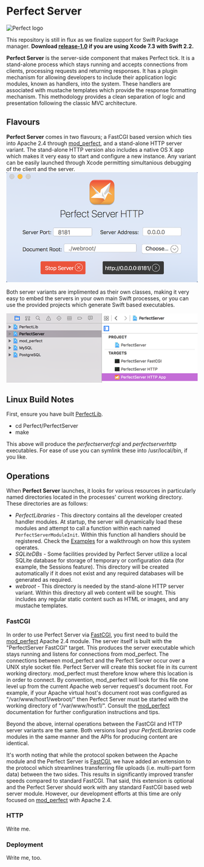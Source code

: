 # Perfect Server
![Perfect logo](https://www.perfect.org/images/icon_128x128.png)

This repository is still in flux as we finalize support for Swift Package manager.
**Download [release-1.0](https://github.com/PerfectlySoft/Perfect/releases/tag/v1.0.0) if you are using Xcode 7.3 with Swift 2.2.**

**Perfect Server** is the server-side component that makes Perfect tick. It is a stand-alone process which stays running and accepts connections from clients, processing requests and returning responses. It has a plugin mechanism for allowing developers to include their application logic modules, known as handlers, into the system. These handlers are associated with mustache templates which provide the response formatting mechanism. This methodology provides a clean separation of logic and presentation following the classic MVC architecture.

## Flavours

**Perfect Server** comes in two flavours; a FastCGI based version which ties into Apache 2.4 through [mod_perfect](../Connectors/mod_perfect/#mod_perfect), and a stand-alone HTTP server variant. The stand-alone HTTP version also includes a native OS X app which makes it very easy to start and configure a new instance. Any variant can be easily launched through Xcode permitting simultanious debugging of the client and the server.
![Dev HTTP Window](SiteAssets/perfect_dev_http_window.png)

Both server variants are implimented as their own classes, making it very easy to embed the servers in your own main Swift processes, or you can use the provided projects which generate Swift based executables.

![Perfect Server Targets](SiteAssets/perfect_server_targets.png)

## Linux Build Notes
First, ensure you have built [PerfectLib](../PerfectLib/#perfectlib).

* cd Perfect/PerfectServer
* make

This above will produce the *perfectserverfcgi* and *perfectserverhttp* executables. For ease of use you can symlink these into /usr/local/bin, if you like.

## Operations
When **Perfect Server** launches, it looks for various resources in particularly named directories located in the processes' current working directory. These directories are as follows:

* *PerfectLibraries* - This directory contains all the developer created handler modules. At startup, the server will dynamically load these modules and attempt to call a function within each named `PerfectServerModuleInit`. Within this function all handlers should be registered. Check the [Examples](../Examples/#examples) for a walkthrough on how this system operates.
* *SQLiteDBs* - Some facilities provided by Perfect Server utilize a local SQLite database for storage of temporary or configuration data (for example, the Sessions feature). This directory will be created automatically if it does not exist and any required databases will be generated as required.
* *webroot* - This directory is needed by the stand-alone HTTP server variant. Within this directory all web content will be sought. This includes any regular static content such as HTML or images, and any mustache templates.

### FastCGI
In order to use Perfect Server via [FastCGI](http://www.fastcgi.com/), you first need to build the [mod_perfect](https://github.com/PerfectlySoft/Perfect/tree/master/Connectors/mod_perfect#mod_perfect) Apache 2.4 module. The server itself is built with the "PerfectServer FastCGI" target. This produces the server executable which stays running and listens for connections from mod_perfect. The connections between mod_perfect and the Perfect Server occur over a UNIX style socket file. Perfect Server will create this socket file in its current working directory. mod_perfect must therefore know where this location is in order to connect. By convention, mod_perfect will look for this file one level up from the current Apache web server request's document root. For example, if your Apache virtual host's document root was configured as "/var/www/host1/webroot/" then Perfect Server must be started with the working directory of "/var/www/host1/". Consult the [mod_perfect](https://github.com/PerfectlySoft/Perfect/tree/master/Connectors/mod_perfect#mod_perfect) documentation for further configuration instructions and tips.

Beyond the above, internal operations between the FastCGI and HTTP server variants are the same. Both versions load your *PerfectLibraries* code modules in the same manner and the APIs for producing content are identical.

It's worth noting that while the protocol spoken between the Apache module and the Perfect Server is [FastCGI](http://www.fastcgi.com/), we have added an extension to the protocol which streamlines transferring file uploads (i.e. multi-part form data) between the two sides. This results in significantly improved transfer speeds compared to standard FastCGI. That said, this extension is optional and the Perfect Server should work with any standard FastCGI based web server module. However, our development efforts at this time are only focused on [mod_perfect](https://github.com/PerfectlySoft/Perfect/tree/master/Connectors/mod_perfect#mod_perfect) with Apache 2.4.

### HTTP
Write me.

### Deployment
Write me, too.